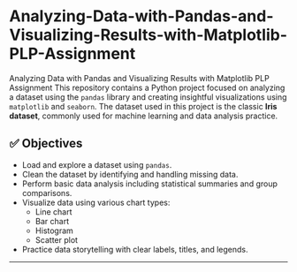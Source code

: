 # Analyzing-Data-with-Pandas-and-Visualizing-Results-with-Matplotlib-PLP-Assignment
Analyzing Data with Pandas and Visualizing Results with Matplotlib PLP Assignment
This repository contains a Python project focused on analyzing a dataset using the `pandas` library and creating insightful visualizations using `matplotlib` and `seaborn`. The dataset used in this project is the classic **Iris dataset**, commonly used for machine learning and data analysis practice.
## ✅ Objectives

- Load and explore a dataset using `pandas`.
- Clean the dataset by identifying and handling missing data.
- Perform basic data analysis including statistical summaries and group comparisons.
- Visualize data using various chart types:
  - Line chart
  - Bar chart
  - Histogram
  - Scatter plot
- Practice data storytelling with clear labels, titles, and legends.

---
